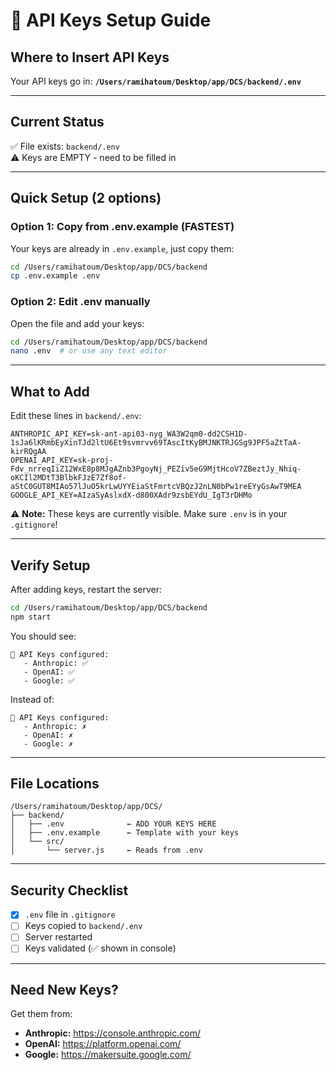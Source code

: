 # 🔑 API Keys Setup Guide

## Where to Insert API Keys

Your API keys go in: **`/Users/ramihatoum/Desktop/app/DCS/backend/.env`**

---

## Current Status

✅ File exists: `backend/.env`  
⚠️  Keys are EMPTY - need to be filled in

---

## Quick Setup (2 options)

### Option 1: Copy from .env.example (FASTEST)
Your keys are already in `.env.example`, just copy them:

```bash
cd /Users/ramihatoum/Desktop/app/DCS/backend
cp .env.example .env
```

### Option 2: Edit .env manually
Open the file and add your keys:

```bash
cd /Users/ramihatoum/Desktop/app/DCS/backend
nano .env  # or use any text editor
```

---

## What to Add

Edit these lines in `backend/.env`:

```env
ANTHROPIC_API_KEY=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
OPENAI_API_KEY=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
GOOGLE_API_KEY=AIzaSyAslxdX-d800XAdr9zsbEYdU_IgT3rDHMo
```

⚠️  **Note:** These keys are currently visible. Make sure `.env` is in your `.gitignore`!

---

## Verify Setup

After adding keys, restart the server:

```bash
cd /Users/ramihatoum/Desktop/app/DCS/backend
npm start
```

You should see:
```
🔑 API Keys configured:
   - Anthropic: ✅
   - OpenAI: ✅
   - Google: ✅
```

Instead of:
```
🔑 API Keys configured:
   - Anthropic: ✗
   - OpenAI: ✗
   - Google: ✗
```

---

## File Locations

```
/Users/ramihatoum/Desktop/app/DCS/
├── backend/
│   ├── .env              ← ADD YOUR KEYS HERE
│   ├── .env.example      ← Template with your keys
│   └── src/
│       └── server.js     ← Reads from .env
```

---

## Security Checklist

- [x] `.env` file in `.gitignore`
- [ ] Keys copied to `backend/.env`
- [ ] Server restarted
- [ ] Keys validated (✅ shown in console)

---

## Need New Keys?

Get them from:
- **Anthropic:** https://console.anthropic.com/
- **OpenAI:** https://platform.openai.com/
- **Google:** https://makersuite.google.com/

